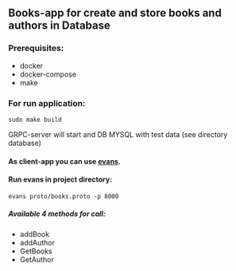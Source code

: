 ## Books-app for create and store books and authors in Database

### Prerequisites:
* docker
* docker-compose
* make

### For run application:
``` sudo make build ```

 GRPC-server will start and DB MYSQL with test data (see directory database)

#### As client-app you can use [evans](https://github.com/ktr0731/evans).

#### Run evans in project directory:
``` evans proto/books.proto -p 8000 ```

##### Available 4 methods for call:
* addBook
* addAuthor
* GetBooks
* GetAuthor




